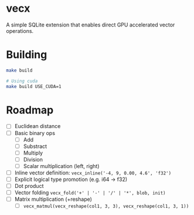 # vecx

A simple SQLite extension that enables direct GPU accelerated vector operations.

# Building

```bash
make build

# Using cuda
make build USE_CUDA=1
```

# Roadmap

- [ ] Euclidean distance
- [ ] Basic binary ops
  - [ ] Add
  - [ ] Substract
  - [ ] Multiply
  - [ ] Division
  - [ ] Scalar multiplication (left, right)
- [ ] Inline vector definition: `vecx_inline('-4, 9, 0.00, 4.6', 'f32')`
- [ ] Explicit logical type promotion (e.g. i64 -> f32)
- [ ] Dot product
- [ ] Vector folding `vecx_fold('+' | '-' | '/' | '*', blob, init)`
- [ ] Matrix multiplication (+reshape)
  - [ ] `vecx_matmul(vecx_reshape(col1, 3, 3), vecx_reshape(col1, 3, 1))`
